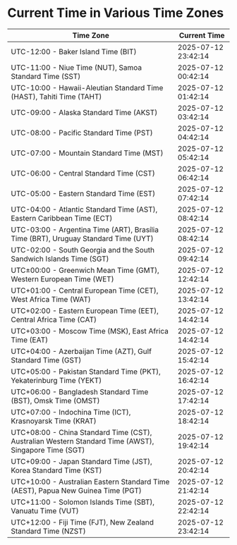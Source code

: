 # Current Time in Various Time Zones

| Time Zone | Current Time |
|-----------|--------------|
| UTC-12:00 - Baker Island Time (BIT) | 2025-07-12 23:42:14 |
| UTC-11:00 - Niue Time (NUT), Samoa Standard Time (SST) | 2025-07-12 00:42:14 |
| UTC-10:00 - Hawaii-Aleutian Standard Time (HAST), Tahiti Time (TAHT) | 2025-07-12 01:42:14 |
| UTC-09:00 - Alaska Standard Time (AKST) | 2025-07-12 03:42:14 |
| UTC-08:00 - Pacific Standard Time (PST) | 2025-07-12 04:42:14 |
| UTC-07:00 - Mountain Standard Time (MST) | 2025-07-12 05:42:14 |
| UTC-06:00 - Central Standard Time (CST) | 2025-07-12 06:42:14 |
| UTC-05:00 - Eastern Standard Time (EST) | 2025-07-12 07:42:14 |
| UTC-04:00 - Atlantic Standard Time (AST), Eastern Caribbean Time (ECT) | 2025-07-12 08:42:14 |
| UTC-03:00 - Argentina Time (ART), Brasília Time (BRT), Uruguay Standard Time (UYT) | 2025-07-12 08:42:14 |
| UTC-02:00 - South Georgia and the South Sandwich Islands Time (SGT) | 2025-07-12 09:42:14 |
| UTC±00:00 - Greenwich Mean Time (GMT), Western European Time (WET) | 2025-07-12 12:42:14 |
| UTC+01:00 - Central European Time (CET), West Africa Time (WAT) | 2025-07-12 13:42:14 |
| UTC+02:00 - Eastern European Time (EET), Central Africa Time (CAT) | 2025-07-12 14:42:14 |
| UTC+03:00 - Moscow Time (MSK), East Africa Time (EAT) | 2025-07-12 14:42:14 |
| UTC+04:00 - Azerbaijan Time (AZT), Gulf Standard Time (GST) | 2025-07-12 15:42:14 |
| UTC+05:00 - Pakistan Standard Time (PKT), Yekaterinburg Time (YEKT) | 2025-07-12 16:42:14 |
| UTC+06:00 - Bangladesh Standard Time (BST), Omsk Time (OMST) | 2025-07-12 17:42:14 |
| UTC+07:00 - Indochina Time (ICT), Krasnoyarsk Time (KRAT) | 2025-07-12 18:42:14 |
| UTC+08:00 - China Standard Time (CST), Australian Western Standard Time (AWST), Singapore Time (SGT) | 2025-07-12 19:42:14 |
| UTC+09:00 - Japan Standard Time (JST), Korea Standard Time (KST) | 2025-07-12 20:42:14 |
| UTC+10:00 - Australian Eastern Standard Time (AEST), Papua New Guinea Time (PGT) | 2025-07-12 21:42:14 |
| UTC+11:00 - Solomon Islands Time (SBT), Vanuatu Time (VUT) | 2025-07-12 22:42:14 |
| UTC+12:00 - Fiji Time (FJT), New Zealand Standard Time (NZST) | 2025-07-12 23:42:14 |
